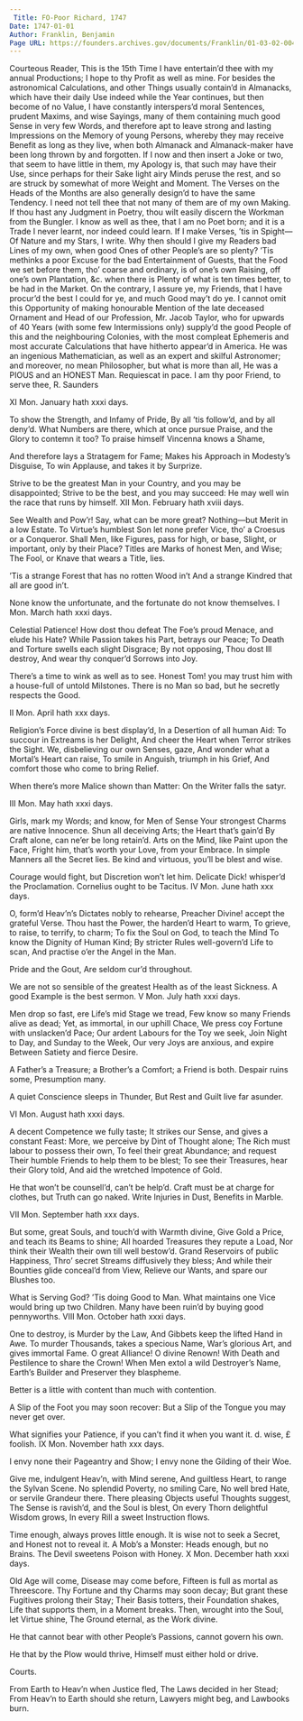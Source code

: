 ```yaml
---
 Title: FO-Poor Richard, 1747
Date: 1747-01-01
Author: Franklin, Benjamin
Page URL: https://founders.archives.gov/documents/Franklin/01-03-02-0045
---
```



Courteous Reader,
This is the 15th Time I have entertain’d thee with my annual Productions; I hope to thy Profit as well as mine. For besides the astronomical Calculations, and other Things usually contain’d in Almanacks, which have their daily Use indeed while the Year continues, but then become of no Value, I have constantly interspers’d moral Sentences, prudent Maxims, and wise Sayings, many of them containing much good Sense in very few Words, and therefore apt to leave strong and lasting Impressions on the Memory of young Persons, whereby they may receive Benefit as long as they live, when both Almanack and Almanack-maker have been long thrown by and forgotten. If I now and then insert a Joke or two, that seem to have little in them, my Apology is, that such may have their Use, since perhaps for their Sake light airy Minds peruse the rest, and so are struck by somewhat of more Weight and Moment. The Verses on the Heads of the Months are also generally design’d to have the same Tendency. I need not tell thee that not many of them are of my own Making. If thou hast any Judgment in Poetry, thou wilt easily discern the Workman from the Bungler. I know as well as thee, that I am no Poet born; and it is a Trade I never learnt, nor indeed could learn. If I make Verses, ’tis in Spight—Of Nature and my Stars, I write. Why then should I give my Readers bad Lines of my own, when good Ones of other People’s are so plenty? ’Tis methinks a poor Excuse for the bad Entertainment of Guests, that the Food we set before them, tho’ coarse and ordinary, is of one’s own Raising, off one’s own Plantation, &c. when there is Plenty of what is ten times better, to be had in the Market. On the contrary, I assure ye, my Friends, that I have procur’d the best I could for ye, and much Good may’t do ye.
I cannot omit this Opportunity of making honourable Mention of the late deceased Ornament and Head of our Profession, Mr. Jacob Taylor, who for upwards of 40 Years (with some few Intermissions only) supply’d the good People of this and the neighbouring Colonies, with the most compleat Ephemeris and most accurate Calculations that have hitherto appear’d in America. He was an ingenious Mathematician, as well as an expert and skilful Astronomer; and moreover, no mean Philosopher, but what is more than all, He was a PIOUS and an HONEST Man. Requiescat in pace.
I am thy poor Friend, to serve thee,
R. Saunders


XI Mon. January hath xxxi days.

To show the Strength, and Infamy of Pride,
By all ’tis follow’d, and by all deny’d.
What Numbers are there, which at once pursue
Praise, and the Glory to contemn it too?
To praise himself Vincenna knows a Shame,

And therefore lays a Stratagem for Fame;
Makes his Approach in Modesty’s Disguise,
To win Applause, and takes it by Surprize.

   Strive to be the greatest Man in your Country, and you may be disappointed; Strive to be the best, and you may succeed: He may well win the race that runs by himself.
XII Mon. February hath xviii days.
   
See Wealth and Pow’r! Say, what can be more great?
Nothing—but Merit in a low Estate.
To Virtue’s humblest Son let none prefer
Vice, tho’ a Croesus or a Conqueror.
Shall Men, like Figures, pass for high, or base,
Slight, or important, only by their Place?
Titles are Marks of honest Men, and Wise;
The Fool, or Knave that wears a Title, lies.
   
   
’Tis a strange Forest that has no rotten Wood in’t
     And a strange Kindred that all are good in’t.

   None know the unfortunate, and the fortunate do not know themselves.
I Mon. March hath xxxi days.
   
Celestial Patience! How dost thou defeat
The Foe’s proud Menace, and elude his Hate?
While Passion takes his Part, betrays our Peace;
To Death and Torture swells each slight Disgrace;
By not opposing, Thou dost Ill destroy,
And wear thy conquer’d Sorrows into Joy.

   There’s a time to wink as well as to see.
   Honest Tom! you may trust him with a house-full of untold Milstones.
   There is no Man so bad, but he secretly respects the Good.

II Mon. April hath xxx days.
   
Religion’s Force divine is best display’d,
In a Desertion of all human Aid:
To succour in Extreams is her Delight,
And cheer the Heart when Terror strikes the Sight.
We, disbelieving our own Senses, gaze,
And wonder what a Mortal’s Heart can raise,
To smile in Anguish, triumph in his Grief,
And comfort those who come to bring Relief.


  When there’s more Malice shown than Matter:
  On the Writer falls the satyr.

III Mon. May hath xxxi days.
   
Girls, mark my Words; and know, for Men of Sense
Your strongest Charms are native Innocence.
Shun all deceiving Arts; the Heart that’s gain’d
By Craft alone, can ne’er be long retain’d.
Arts on the Mind, like Paint upon the Face,
Fright him, that’s worth your Love, from your Embrace.
In simple Manners all the Secret lies.
Be kind and virtuous, you’ll be blest and wise.

   Courage would fight, but Discretion won’t let him.
   Delicate Dick! whisper’d the Proclamation.
   Cornelius ought to be Tacitus.
IV Mon. June hath xxx days.
   
O, form’d Heav’n’s Dictates nobly to rehearse,
Preacher Divine! accept the grateful Verse.
Thou hast the Power, the harden’d Heart to warm,
To grieve, to raise, to terrify, to charm;
To fix the Soul on God, to teach the Mind
To know the Dignity of Human Kind;
By stricter Rules well-govern’d Life to scan,
And practise o’er the Angel in the Man.
   


   Pride and the Gout,
Are seldom cur’d throughout.

   We are not so sensible of the greatest Health as of the least Sickness.
   A good Example is the best sermon.
V Mon. July hath xxxi days.
   
Men drop so fast, ere Life’s mid Stage we tread,
Few know so many Friends alive as dead;
Yet, as immortal, in our uphill Chace,
We press coy Fortune with unslacken’d Pace;
Our ardent Labours for the Toy we seek,
Join Night to Day, and Sunday to the Week,
Our very Joys are anxious, and expire
Between Satiety and fierce Desire.

   A Father’s a Treasure; a Brother’s a Comfort; a Friend is both.
   Despair ruins some, Presumption many.
   
A quiet Conscience sleeps in Thunder,
But Rest and Guilt live far asunder.

VI Mon. August hath xxxi days.
   
A decent Competence we fully taste;
It strikes our Sense, and gives a constant Feast:
More, we perceive by Dint of Thought alone;
The Rich must labour to possess their own,
To feel their great Abundance; and request
Their humble Friends to help them to be blest;
To see their Treasures, hear their Glory told,
And aid the wretched Impotence of Gold.

   He that won’t be counsell’d, can’t be help’d.
   Craft must be at charge for clothes, but Truth can go naked.
   Write Injuries in Dust, Benefits in Marble.

VII Mon. September hath xxx days.
   
But some, great Souls, and touch’d with Warmth divine,
Give Gold a Price, and teach its Beams to shine;
All hoarded Treasures they repute a Load,
Nor think their Wealth their own till well bestow’d.
Grand Reservoirs of public Happiness,
Thro’ secret Streams diffusively they bless;
And while their Bounties glide conceal’d from View,
Relieve our Wants, and spare our Blushes too.

   What is Serving God? ’Tis doing Good to Man.
   What maintains one Vice would bring up two Children.
   Many have been ruin’d by buying good pennyworths.
VIII Mon. October hath xxxi days.
   
One to destroy, is Murder by the Law,
And Gibbets keep the lifted Hand in Awe.
To murder Thousands, takes a specious Name,
War’s glorious Art, and gives immortal Fame.
O great Alliance! O divine Renown!
With Death and Pestilence to share the Crown!
When Men extol a wild Destroyer’s Name,
Earth’s Builder and Preserver they blaspheme.

   Better is a little with content than much with contention.
   
A Slip of the Foot you may soon recover:
But a Slip of the Tongue you may never get over.

   What signifies your Patience, if you can’t find it when you want it.
   d. wise, £ foolish.
IX Mon. November hath xxx days.
   
I envy none their Pageantry and Show;
I envy none the Gilding of their Woe.

Give me, indulgent Heav’n, with Mind serene,
And guiltless Heart, to range the Sylvan Scene.
No splendid Poverty, no smiling Care,
No well bred Hate, or servile Grandeur there.
There pleasing Objects useful Thoughts suggest,
The Sense is ravish’d, and the Soul is blest,
On every Thorn delightful Wisdom grows,
In every Rill a sweet Instruction flows.

   Time enough, always proves little enough.
   It is wise not to seek a Secret, and Honest not to reveal it.
   A Mob’s a Monster: Heads enough, but no Brains.
   The Devil sweetens Poison with Honey.
X Mon. December hath xxxi days.
   
Old Age will come, Disease may come before,
Fifteen is full as mortal as Threescore.
Thy Fortune and thy Charms may soon decay;
But grant these Fugitives prolong their Stay;
Their Basis totters, their Foundation shakes,
Life that supports them, in a Moment breaks.
Then, wrought into the Soul, let Virtue shine,
The Ground eternal, as the Work divine.

   He that cannot bear with other People’s Passions, cannot govern his own.
   
He that by the Plow would thrive,
Himself must either hold or drive.

Courts.

From Earth to Heav’n when Justice fled,
The Laws decided in her Stead;
From Heav’n to Earth should she return,
Lawyers might beg, and Lawbooks burn.



